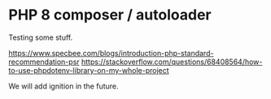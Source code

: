 # PHP 8 composer / autoloader

Testing some stuff.

https://www.specbee.com/blogs/introduction-php-standard-recommendation-psr
https://stackoverflow.com/questions/68408564/how-to-use-phpdotenv-library-on-my-whole-project

We will add ignition in the future.